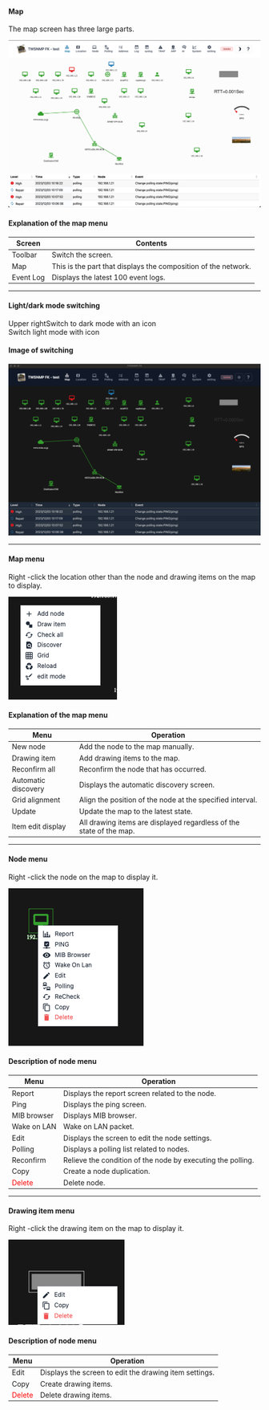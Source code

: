 #### Map

<div class="text-xl mb-2">
The map screen has three large parts.
</div>

![Map screen](../../help/en/2023-12-03_10-19-09.png)

>>>
#### Explanation of the map menu

<div class="text-xl">

| Screen | Contents |
| ---- | ---- |
| Toolbar | Switch the screen.|
| Map | This is the part that displays the composition of the network.|
| Event Log | Displays the latest 100 event logs.|
</div>


---
####  Light/dark mode switching

<div class="text-2xl">

Upper right<span class="mdi mdi-moon-waxing-crescent"></span>Switch to dark mode with an icon<br/>
<span class="mdi mdi-weather-sunny"></span>Switch light mode with icon

</div>

>>>
#### Image of switching

![Dark mode](../../help/en/2023-12-03_10-21-35.png)

---
#### Map menu

<div class="text-xl mb-2">
Right -click the location other than the node and drawing items on the map to display.
</div>

![Map menu](../../help/en/2023-12-03_10-22-50.png)

>>>
#### Explanation of the map menu

<div class="text-xl">

| Menu | Operation |
| ---- | ---- |
| New node | Add the node to the map manually.|
| Drawing item | Add drawing items to the map.|
| Reconfirm all | Reconfirm the node that has occurred.|
| Automatic discovery | Displays the automatic discovery screen.|
| Grid alignment | Align the position of the node at the specified interval.|
| Update | Update the map to the latest state.|
| Item edit display | All drawing items are displayed regardless of the state of the map.|

</div>

---
#### Node menu

<div class="text-xl mb-2">
Right -click the node on the map to display it.
</div>

![Node menu](../../help/en/2023-12-03_10-25-39.png)

>>>
#### Description of node menu

<div class="text-xl">

| Menu | Operation |
| ---- | ---- |
| Report | Displays the report screen related to the node.|
| Ping | Displays the ping screen.|
| MIB browser | Displays MIB browser.|
| Wake on LAN | Wake on LAN packet.|
| Edit | Displays the screen to edit the node settings.|
| Polling | Displays a polling list related to nodes.|
| Reconfirm | Relieve the condition of the node by executing the polling.|
| Copy | Create a node duplication.|
| <Span style = "color: red;"> Delete </span> | Delete node.|
</div>

---
#### Drawing item menu

<div class="text-xl mb-2">
Right -click the drawing item on the map to display it.
</div>

![Drawing item menu](../../help/en/2023-12-03_10-27-19.png)

>>>
#### Description of node menu

<div class="text-xl">

| Menu | Operation |
| ---- | ---- |
| Edit | Displays the screen to edit the drawing item settings.|
| Copy | Create drawing items.|
| <Span style = "color: red;"> Delete </span> | Delete drawing items.|

</div>


